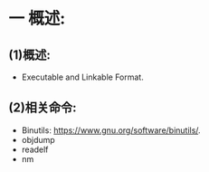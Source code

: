 # 一 概述:
## (1)概述:
- Executable and Linkable Format.

## (2)相关命令:
- Binutils: https://www.gnu.org/software/binutils/.
- objdump
- readelf
- nm
